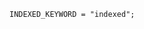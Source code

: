 <!-- This file is generated automatically by infrastructure scripts. Please don't edit by hand. -->

```{ .ebnf .slang-ebnf #INDEXED_KEYWORD }
INDEXED_KEYWORD = "indexed";
```
